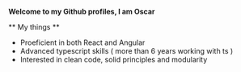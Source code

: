 **Welcome to my Github profiles, I am Oscar**

** My things **
- Proeficient in both React and Angular
- Advanced typescript skills ( more than 6 years working with ts )
- Interested in clean code, solid principles and modularity
